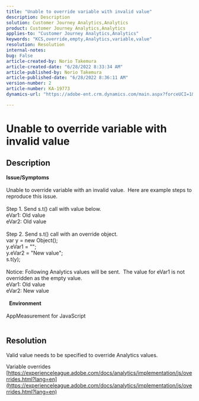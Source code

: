 ```yaml
---
title: "Unable to override variable with invalid value"
description: Description
solution: Customer Journey Analytics,Analytics
product: Customer Journey Analytics,Analytics
applies-to: "Customer Journey Analytics,Analytics"
keywords: "KCS,override,empty,Analytics,variable,value"
resolution: Resolution
internal-notes: 
bug: False
article-created-by: Norio Takemura
article-created-date: "6/28/2022 8:33:34 AM"
article-published-by: Norio Takemura
article-published-date: "6/28/2022 8:36:11 AM"
version-number: 2
article-number: KA-19773
dynamics-url: "https://adobe-ent.crm.dynamics.com/main.aspx?forceUCI=1&pagetype=entityrecord&etn=knowledgearticle&id=620200fd-bcf6-ec11-bb3d-000d3a5b0bd2"

---
```

# Unable to override variable with invalid value

## Description

<b>Issue/Symptoms</b><br><br>Unable to override variable with an invalid value.  Here are example steps to reproduce this issue.
<br> 
<br>Step 1. Send s.t() call with value below.
<br>eVar1: Old value
<br>eVar2: Old value
<br> 
<br>Step 2. Send s.t() call with an override object.
<br>var y = new Object();
<br>y.eVar1 = "";
<br>y.eVar2 = "New value";
<br>s.t(y);
<br> 
<br>Notice: Following Analytics values will be sent.  The value for eVar1 is not overridden as the empty value.
<br>eVar1: Old value
<br>eVar2: New value
<br> 
<br> 
<b>Environment</b><br><br>AppMeasurement for JavaScript
<br> 

## Resolution


Valid value needs to be specified to override Analytics values.

 Variable overrides
[https://experienceleague.adobe.com/docs/analytics/implementation/js/overrides.html?lang=en](https://experienceleague.adobe.com/docs/analytics/implementation/js/overrides.html?lang=en)
